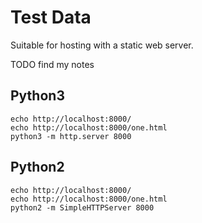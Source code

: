 # Test Data

Suitable for hosting with a static web server.

TODO find my notes

## Python3

    echo http://localhost:8000/
    echo http://localhost:8000/one.html
    python3 -m http.server 8000

## Python2


    echo http://localhost:8000/
    echo http://localhost:8000/one.html
    python2 -m SimpleHTTPServer 8000

